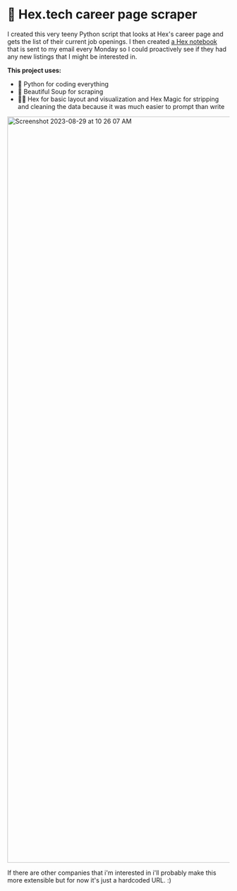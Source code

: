 # 🐍 Hex.tech career page scraper

I created this very teeny Python script that looks at Hex's career page and gets the list of their current job openings. I then created [a Hex notebook](https://app.hex.tech/katiesipos/app/ae4fd01b-b660-467b-be74-f782a68fded5/latest) that is sent to my email every Monday so I could proactively see if they had any new listings that I might be interested in. 

**This project uses:**
- 🐍 Python for coding everything
- 🥫 Beautiful Soup for scraping
- 🧙‍♀️ Hex for basic layout and visualization and Hex Magic for stripping and cleaning the data because it was much easier to prompt than write 

<img width="1687" alt="Screenshot 2023-08-29 at 10 26 07 AM" src="https://github.com/ohitsmekatie/hex-career-scraper/assets/9855295/1769afb7-f279-4fac-bcdc-178570b4e9f5">

If there are other companies that i'm interested in i'll probably make this more extensible but for now it's just a hardcoded URL. :) 
